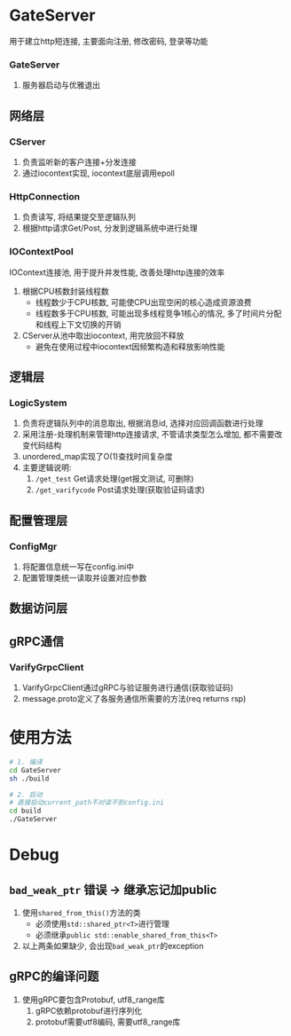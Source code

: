 # GateServer
用于建立http短连接, 主要面向注册, 修改密码, 登录等功能
### GateServer
1. 服务器启动与优雅退出

## 网络层
### CServer
1. 负责监听新的客户连接+分发连接
2. 通过iocontext实现, iocontext底层调用epoll

### HttpConnection
1. 负责读写, 将结果提交至逻辑队列
2. 根据http请求Get/Post, 分发到逻辑系统中进行处理

### IOContextPool
IOContext连接池, 用于提升并发性能, 改善处理http连接的效率
1. 根据CPU核数封装线程数
    - 线程数少于CPU核数, 可能使CPU出现空闲的核心造成资源浪费
    - 线程数多于CPU核数, 可能出现多线程竞争1核心的情况, 多了时间片分配和线程上下文切换的开销
2. CServer从池中取出iocontext, 用完放回不释放
    - 避免在使用过程中iocontext因频繁构造和释放影响性能

## 逻辑层
### LogicSystem
1. 负责将逻辑队列中的消息取出, 根据消息id, 选择对应回调函数进行处理
2. 采用注册-处理机制来管理http连接请求, 不管请求类型怎么增加, 都不需要改变代码结构
3. unordered_map实现了O(1)查找时间复杂度
4. 主要逻辑说明:
    1. `/get_test` Get请求处理(get报文测试, 可删除)
    2. `/get_varifycode` Post请求处理(获取验证码请求)

## 配置管理层
### ConfigMgr
1. 将配置信息统一写在config.ini中
2. 配置管理类统一读取并设置对应参数

## 数据访问层

## gRPC通信
### VarifyGrpcClient
1. VarifyGrpcClient通过gRPC与验证服务进行通信(获取验证码)
2. message.proto定义了各服务通信所需要的方法(req returns rsp)


# 使用方法
```bash
# 1. 编译
cd GateServer
sh ./build

# 2. 启动
# 直接启动current_path不对读不到config.ini
cd build
./GateServer
```

# Debug
## `bad_weak_ptr` 错误 -> 继承忘记加public
1. 使用`shared_from_this()`方法的类
    - 必须使用`std::shared_ptr<T>`进行管理
    - 必须继承`public std::enable_shared_from_this<T>`
2. 以上两条如果缺少, 会出现`bad_weak_ptr`的exception
## gRPC的编译问题
1. 使用gRPC要包含Protobuf, utf8_range库
    1. gRPC依赖protobuf进行序列化
    2. protobuf需要utf8编码, 需要utf8_range库